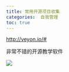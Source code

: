 ```yaml
---
title: 常用开源项目收集
categories:  自我管理
toc: true
---
```


http://veyon.io/#

非常不错的开源教学软件

![](http://veyon.io/img/veyon-features.png)
